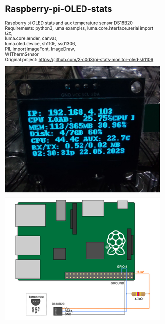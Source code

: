# Raspberry-pi-OLED-stats
Raspberry pi OLED stats and aux temperature sensor DS18B20<br>
Requirements: python3, luma examples, luma.core.interface.serial import i2c, <br>
luma.core.render, canvas,<br>
 luma.oled.device, sh1106, ssd1306,<br>
PIL import ImageFont, ImageDraw,<br>
W1ThermSensor<br>
Original project: https://github.com/X-c0d3/pi-stats-monitor-oled-sh1106<br>


![alt text](https://github.com/misjah/Raspberry-pi-OLED-stats/blob/main/IMG_20230522_143032632.jpg)
 
![alt text](https://github.com/misjah/Raspberry-pi-OLED-stats/blob/main/Screenshot_20230427-191355_RaspController.png)
